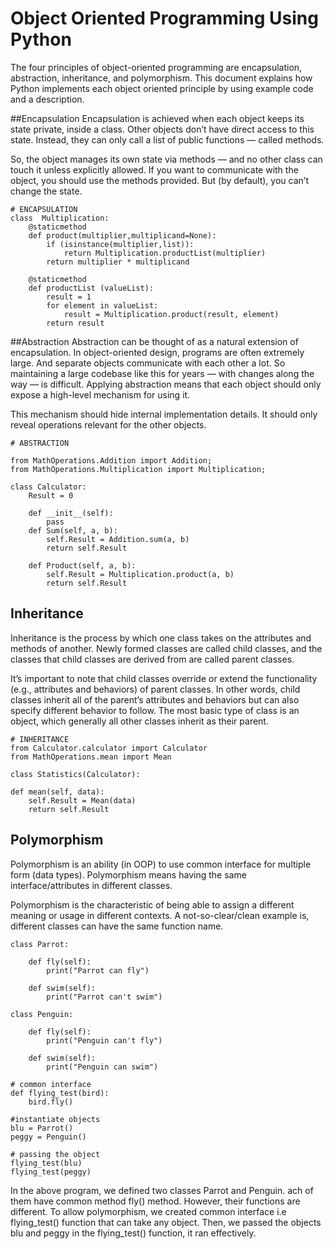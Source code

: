 # Object Oriented Programming Using Python
The four principles of object-oriented programming are encapsulation, abstraction, inheritance, and polymorphism.
This document explains how Python implements each object oriented principle by using example code and a description.

##Encapsulation
Encapsulation is achieved when each object keeps its state private, inside a class. 
Other objects don’t have direct access to this state. 
Instead, they can only call a list of public functions — called methods.

So, the object manages its own state via methods — and no other class can touch it unless explicitly allowed. 
If you want to communicate with the object, you should use the methods provided. 
But (by default), you can’t change the state.

    
    # ENCAPSULATION
    class  Multiplication:
        @staticmethod
        def product(multiplier,multiplicand=None):
            if (isinstance(multiplier,list)):
                return Multiplication.productList(multiplier)
            return multiplier * multiplicand
    
        @staticmethod
        def productList (valueList):
            result = 1
            for element in valueList:
                result = Multiplication.product(result, element)
            return result

   
   
##Abstraction
Abstraction can be thought of as a natural extension of encapsulation.
In object-oriented design, programs are often extremely large. And separate objects communicate with each other a lot.
 So maintaining a large codebase like this for years — with changes along the way — is difficult.
Applying abstraction means that each object should only expose a high-level mechanism for using it.

This mechanism should hide internal implementation details. It should only reveal operations relevant for the other objects.



    # ABSTRACTION
    
    from MathOperations.Addition import Addition;
    from MathOperations.Multiplication import Multiplication;
    
    class Calculator:
        Result = 0
        
        def __init__(self):
            pass
        def Sum(self, a, b):
            self.Result = Addition.sum(a, b)
            return self.Result
    
        def Product(self, a, b):
            self.Result = Multiplication.product(a, b)
            return self.Result

## Inheritance
Inheritance is the process by which one class takes on the attributes and methods of another.
 Newly formed classes are called child classes, and the classes that child classes are derived from are
  called parent classes.

It’s important to note that child classes override or extend the functionality (e.g., attributes and behaviors)
of parent classes. In other words, child classes inherit all of the parent’s attributes and behaviors but can 
also specify different behavior to follow. The most basic type of class is an object, which generally all other
classes inherit as their parent.

    # INHERITANCE
    from Calculator.calculator import Calculator
    from MathOperations.mean import Mean
    
    class Statistics(Calculator):

    def mean(self, data):
        self.Result = Mean(data)
        return self.Result

## Polymorphism
Polymorphism is an ability (in OOP) to use common interface for multiple form (data types).
 Polymorphism means having the same interface/attributes in different
classes.

 Polymorphism is the characteristic of being able to assign
a different meaning or usage in different contexts.
 A not-so-clear/clean example is, different classes can have
 the same function name.
 
    class Parrot:
    
        def fly(self):
            print("Parrot can fly")
        
        def swim(self):
            print("Parrot can't swim")
    
    class Penguin:
    
        def fly(self):
            print("Penguin can't fly")
        
        def swim(self):
            print("Penguin can swim")
    
    # common interface
    def flying_test(bird):
        bird.fly()
    
    #instantiate objects
    blu = Parrot()
    peggy = Penguin()
    
    # passing the object
    flying_test(blu)
    flying_test(peggy)
    
 In the above program, we defined two classes Parrot and Penguin. 
ach of them have common method fly() method. However, their functions are different.
To allow polymorphism, we created common interface i.e flying_test() function that can take any object.
Then, we passed the objects blu and peggy in the flying_test() function, it ran effectively.